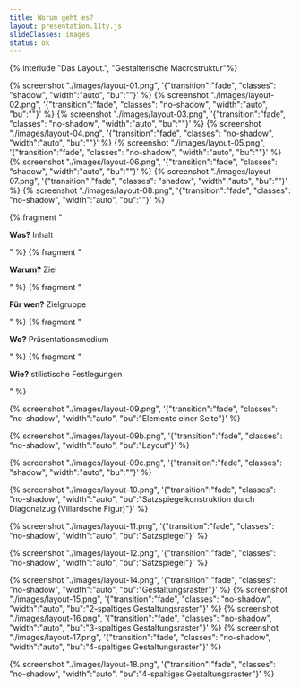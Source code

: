 ```yaml
---
title: Worum geht es?
layout: presentation.11ty.js
slideClasses: images
status: ok
---
```


{% interlude "Das Layout.", "Gestalterische Macrostruktur"%}

{% screenshot "./images/layout-01.png", '{"transition":"fade", "classes": "shadow", "width":"auto", "bu":""}' %}
{% screenshot "./images/layout-02.png", '{"transition":"fade", "classes": "no-shadow", "width":"auto", "bu":""}' %}
{% screenshot "./images/layout-03.png", '{"transition":"fade", "classes": "no-shadow", "width":"auto", "bu":""}' %}
{% screenshot "./images/layout-04.png", '{"transition":"fade", "classes": "no-shadow", "width":"auto", "bu":""}' %}
{% screenshot "./images/layout-05.png", '{"transition":"fade", "classes": "no-shadow", "width":"auto", "bu":""}' %}
{% screenshot "./images/layout-06.png", '{"transition":"fade", "classes": "shadow", "width":"auto", "bu":""}' %}
{% screenshot "./images/layout-07.png", '{"transition":"fade", "classes": "shadow", "width":"auto", "bu":""}' %}
{% screenshot "./images/layout-08.png", '{"transition":"fade", "classes": "no-shadow", "width":"auto", "bu":""}' %}

<section class="simple">
  <div>
    <div>
      {% fragment "<p class=\"list\"><strong>Was?</strong> Inhalt</p>" %}
      {% fragment "<p class=\"list\"><strong>Warum?</strong> Ziel</p>" %}
      {% fragment "<p class=\"list\"><strong>Für wen?</strong> Zielgruppe</p>" %}
      {% fragment "<p class=\"list\"><strong>Wo?</strong> Präsentationsmedium</p>" %}
      {% fragment "<p class=\"list\"><strong>Wie?</strong> stilistische Festlegungen</p>" %}
    </div>
</section>

{% screenshot "./images/layout-09.png", '{"transition":"fade", "classes": "no-shadow", "width":"auto", "bu":"Elemente einer Seite"}' %}

{% screenshot "./images/layout-09b.png", '{"transition":"fade", "classes": "no-shadow", "width":"auto", "bu":"Layout"}' %}

{% screenshot "./images/layout-09c.png", '{"transition":"fade", "classes": "shadow", "width":"auto", "bu":""}' %}

{% screenshot "./images/layout-10.png", '{"transition":"fade", "classes": "no-shadow", "width":"auto", "bu":"Satzspiegelkonstruktion durch Diagonalzug (Villardsche Figur)"}' %}

{% screenshot "./images/layout-11.png", '{"transition":"fade", "classes": "no-shadow", "width":"auto", "bu":"Satzspiegel"}' %}

{% screenshot "./images/layout-12.png", '{"transition":"fade", "classes": "no-shadow", "width":"auto", "bu":"Satzspiegel"}' %}



{% screenshot "./images/layout-14.png", '{"transition":"fade", "classes": "no-shadow", "width":"auto", "bu":"Gestaltungsraster"}' %}
{% screenshot "./images/layout-15.png", '{"transition":"fade", "classes": "no-shadow", "width":"auto", "bu":"2-spaltiges Gestaltungsraster"}' %}
{% screenshot "./images/layout-16.png", '{"transition":"fade", "classes": "no-shadow", "width":"auto", "bu":"3-spaltiges  Gestaltungsraster"}' %}
{% screenshot "./images/layout-17.png", '{"transition":"fade", "classes": "no-shadow", "width":"auto", "bu":"4-spaltiges  Gestaltungsraster"}' %}

{% screenshot "./images/layout-18.png", '{"transition":"fade", "classes": "no-shadow", "width":"auto", "bu":"4-spaltiges  Gestaltungsraster"}' %}
